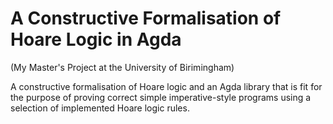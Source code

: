 # A Constructive Formalisation of Hoare Logic in Agda 
(My Master's Project at the University of Birimingham)

A constructive formalisation of Hoare logic and an Agda library 
that is fit for the purpose of proving correct simple imperative-style 
programs using a selection of implemented Hoare logic rules.

